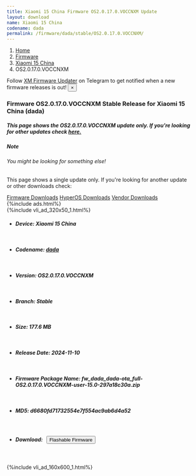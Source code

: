 ```yaml
---
title: Xiaomi 15 China Firmware OS2.0.17.0.VOCCNXM Update
layout: download
name: Xiaomi 15 China
codename: dada
permalink: /firmware/dada/stable/OS2.0.17.0.VOCCNXM/
---
```

<nav aria-label="breadcrumb">
    <ol class="breadcrumb">
        <li class="breadcrumb-item"><a href="/">Home</a></li>
        <li class="breadcrumb-item"><a href="/firmware/">Firmware</a></li>
        <li class="breadcrumb-item"><a href="/firmware/dada/">Xiaomi 15 China</a></li>
        <li class="breadcrumb-item active" aria-current="page">OS2.0.17.0.VOCCNXM</li>
    </ol>
</nav>
<div class="alert alert-primary alert-dismissible fade show" role="alert">
    Follow <a href="https://t.me/XiaomiFirmwareUpdater" class="alert-link">XM Firmware Updater</a> on Telegram to get
    notified when a new firmware releases is out!
    <button type="button" class="close" data-dismiss="alert" aria-label="Close">
        <span aria-hidden="true">&times;</span>
    </button>
</div>
<div class="col-12 mx-auto">
    <h3 class="title bg-light p-2 rounded">Firmware OS2.0.17.0.VOCCNXM Stable Release for Xiaomi 15 China (dada)</h3>
    <h5>This page shows the OS2.0.17.0.VOCCNXM update only. If you're looking for other updates check
        <a href="/firmware/dada/">here.</a></h5>
    <div class="card">
        <div class="card-body">
            <h5 class="card-title">Note</h5>
            <h6 class="card-subtitle mb-2 text-muted">You might be looking for something else!</h6>
            <p class="card-text">This page shows a single update only.
                If you're looking for another update or other downloads check:</p>
            <a href="/firmware/" class="card-link">Firmware Downloads</a>
            <a href="/hyperos/" class="card-link">HyperOS Downloads</a>
            <a href="/vendor/" class="card-link">Vendor Downloads</a>
        </div>
    </div>
    {%include ads.html%}
    <div class="row justify-content-center">
        <div class="col-10" id="downloads">
                    <div class="card card-body">
            {%include vli_ad_320x50_1.html%}
            <ul class="list-unstyled">
                <li style="padding-bottom: 10px;">
                    <h5><b>Device: </b>Xiaomi 15 China</h5>
                </li>
                <li style="padding-bottom: 10px;">
                    <h5><b>Codename: </b> <a href="/firmware/dada/" target="_blank">dada</a> </h5>
                </li>
                <li style="padding-bottom: 10px;">
                    <h5><b>Version: </b>OS2.0.17.0.VOCCNXM</h5>
                </li>
                <li style="padding-bottom: 10px;">
                    <h5><b>Branch: </b>Stable</h5>
                </li>
                <li style="padding-bottom: 10px;">
                    <h5><b>Size: </b>177.6 MB</h5>
                </li>
                <li style="padding-bottom: 10px;">
                    <h5><b>Release Date: </b>2024-11-10</h5>
                </li>
                <li style="padding-bottom: 10px;">
                    <h5><b>Firmware Package Name: </b><span id="filename" class="text-dark">fw_dada_dada-ota_full-OS2.0.17.0.VOCCNXM-user-15.0-297a18c30a.zip</span></h5>
                </li>
                <li style="padding-bottom: 10px;">
                    <h5><b>MD5: </b><span id="md5" class="text-muted">d6680fd71732554e7f554ac9ab6d4a52</span></h5>
                </li>
                <li style="padding-bottom: 10px;">
                    <h5><b>Download: </b><button type="button" id="download" class="btn btn-primary"
                    style="margin: 7px;" onclick="redirect('fw_dada_dada-ota_full-OS2.0.17.0.VOCCNXM-user-15.0-297a18c30a.zip'); return false;"><i class="fa fa-download"></i> Flashable Firmware</button></h5>
                </li>
            </ul>
        </div>
        </div>
        {%include vli_ad_160x600_1.html%}
    </div>
</div>
